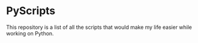# PyScripts
This repository is a list of all the scripts that would make my life easier while working on Python.
